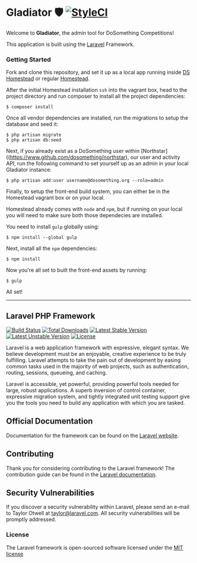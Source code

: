 # Gladiator 🛡 [![StyleCI](https://styleci.io/repos/51176505/shield)](https://styleci.io/repos/51176505)

Welcome to **Gladiator**, the admin tool for DoSomething Competitions!

This application is built using the [Laravel](https://laravel.com) Framework.

### Getting Started
Fork and clone this repository, and set it up as a local app running inside [DS Homestead](https://github.com/DoSomething/ds-homestead) or regular [Homestead](https://github.com/laravel/homestead).

After the initial Homestead installation `ssh` into the vagrant box, head to the project directory and run composer to install all the project dependencies:

```shell
$ composer install
```

Once all vendor dependencies are installed, run the migrations to setup the database and seed it:

```shell
$ php artisan migrate
$ php artisan db:seed
```

Next, if you already exist as a DoSomething user within [Northstar]((https://www.github.com/dosomething/northstar), our user and activity API, run the following command to set yourself up as an admin in your local Gladiator instance:

```shell
$ php artisan add:user username@dosomething.org --role=admin
```

Finally, to setup the front-end build system, you can either be in the Homestead vagrant box or on your local.

Homestead already comes with `node` and `npm`, but if running on your local you will need to make sure both those dependecies are installed.

You need to install `gulp` globally using:

```shell
$ npm install --global gulp
```

Next, install all the `npm` dependencies:

```
$ npm install
```

Now you're all set to built the front-end assets by running:

```
$ gulp
```

All set!



---


## Laravel PHP Framework

[![Build Status](https://travis-ci.org/laravel/framework.svg)](https://travis-ci.org/laravel/framework)
[![Total Downloads](https://poser.pugx.org/laravel/framework/d/total.svg)](https://packagist.org/packages/laravel/framework)
[![Latest Stable Version](https://poser.pugx.org/laravel/framework/v/stable.svg)](https://packagist.org/packages/laravel/framework)
[![Latest Unstable Version](https://poser.pugx.org/laravel/framework/v/unstable.svg)](https://packagist.org/packages/laravel/framework)
[![License](https://poser.pugx.org/laravel/framework/license.svg)](https://packagist.org/packages/laravel/framework)

Laravel is a web application framework with expressive, elegant syntax. We believe development must be an enjoyable, creative experience to be truly fulfilling. Laravel attempts to take the pain out of development by easing common tasks used in the majority of web projects, such as authentication, routing, sessions, queueing, and caching.

Laravel is accessible, yet powerful, providing powerful tools needed for large, robust applications. A superb inversion of control container, expressive migration system, and tightly integrated unit testing support give you the tools you need to build any application with which you are tasked.

## Official Documentation

Documentation for the framework can be found on the [Laravel website](http://laravel.com/docs).

## Contributing

Thank you for considering contributing to the Laravel framework! The contribution guide can be found in the [Laravel documentation](http://laravel.com/docs/contributions).

## Security Vulnerabilities

If you discover a security vulnerability within Laravel, please send an e-mail to Taylor Otwell at taylor@laravel.com. All security vulnerabilities will be promptly addressed.

### License

The Laravel framework is open-sourced software licensed under the [MIT license](http://opensource.org/licenses/MIT)

